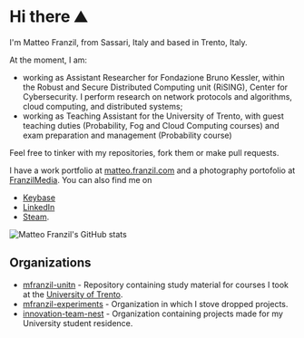 # Hi there ⛰

I'm Matteo Franzil, from Sassari, Italy and based in Trento, Italy.

At the moment, I am:
- working as Assistant Researcher for Fondazione Bruno Kessler, within the Robust and Secure Distributed Computing unit (RiSING), Center for Cybersecurity. I perform research on network protocols and algorithms, cloud computing, and distributed systems;
- working as Teaching Assistant for the University of Trento, with guest teaching duties (Probability, Fog and Cloud Computing courses) and exam preparation and management (Probability course) 

Feel free to tinker with my repositories, fork them or make pull requests.

I have a work portfolio at [matteo.franzil.com](https://matteo.franzil.com/) and a photography portofolio at [FranzilMedia](https://www.franzilmedia.com/matteo-franzil/). You can also find me on

- [Keybase](https://keybase.io/mfranzil)
- [LinkedIn](https://www.linkedin.com/in/matteo-franzil-20823414b/)
- [Steam](https://steamcommunity.com/id/qwilava).

![Matteo Franzil's GitHub stats](https://github-readme-stats.vercel.app/api?username=mfranzil&show_icons=true&theme=dark)

## Organizations

- [mfranzil-unitn](https://github.com/mfranzil-unitn/) - Repository containing study material for courses I took at the [University of Trento](https://www.disi.unitn.it/).
- [mfranzil-experiments](https://github.com/mfranzil-experiments) - Organization in which I stove dropped projects.
- [innovation-team-nest](https://github.com/InnovationTeamNest) - Organization containing projects made for my University student residence.
